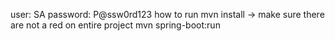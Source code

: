  user: SA
 password: P@ssw0rd123
 how to run
 mvn install -> make sure there are not a red on entire project
 mvn spring-boot:run